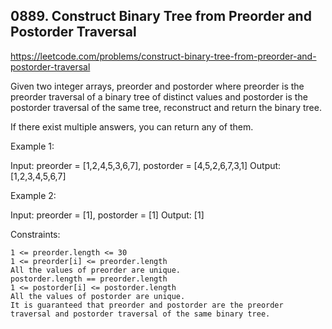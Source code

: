 ## 0889. Construct Binary Tree from Preorder and Postorder Traversal

https://leetcode.com/problems/construct-binary-tree-from-preorder-and-postorder-traversal

Given two integer arrays, preorder and postorder where preorder is the preorder traversal of a binary tree of distinct values and postorder is the postorder traversal of the same tree, reconstruct and return the binary tree.

If there exist multiple answers, you can return any of them.

Example 1:

Input: preorder = [1,2,4,5,3,6,7], postorder = [4,5,2,6,7,3,1]
Output: [1,2,3,4,5,6,7]

Example 2:

Input: preorder = [1], postorder = [1]
Output: [1]

Constraints:

    1 <= preorder.length <= 30
    1 <= preorder[i] <= preorder.length
    All the values of preorder are unique.
    postorder.length == preorder.length
    1 <= postorder[i] <= postorder.length
    All the values of postorder are unique.
    It is guaranteed that preorder and postorder are the preorder traversal and postorder traversal of the same binary tree.
